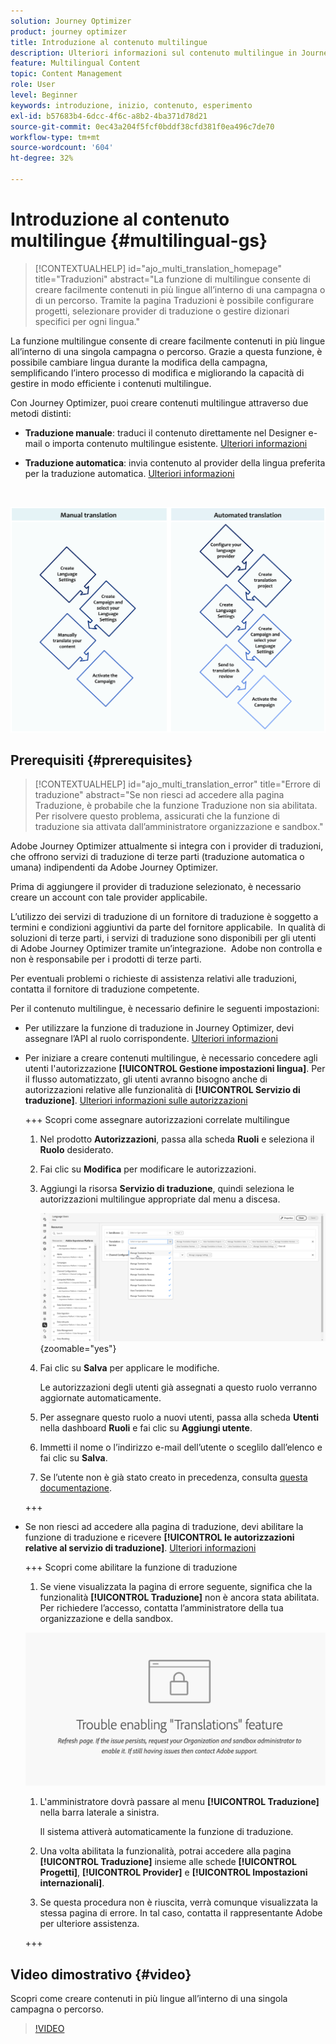 ```yaml
---
solution: Journey Optimizer
product: journey optimizer
title: Introduzione al contenuto multilingue
description: Ulteriori informazioni sul contenuto multilingue in Journey Optimizer
feature: Multilingual Content
topic: Content Management
role: User
level: Beginner
keywords: introduzione, inizio, contenuto, esperimento
exl-id: b57683b4-6dcc-4f6c-a8b2-4ba371d78d21
source-git-commit: 0ec43a204f5fcf0bddf38cfd381f0ea496c7de70
workflow-type: tm+mt
source-wordcount: '604'
ht-degree: 32%

---
```


# Introduzione al contenuto multilingue {#multilingual-gs}

>[!CONTEXTUALHELP]
>id="ajo_multi_translation_homepage"
>title="Traduzioni"
>abstract="La funzione di multilingue consente di creare facilmente contenuti in più lingue all’interno di una campagna o di un percorso. Tramite la pagina Traduzioni è possibile configurare progetti, selezionare provider di traduzione o gestire dizionari specifici per ogni lingua."

La funzione multilingue consente di creare facilmente contenuti in più lingue all’interno di una singola campagna o percorso. Grazie a questa funzione, è possibile cambiare lingua durante la modifica della campagna, semplificando l’intero processo di modifica e migliorando la capacità di gestire in modo efficiente i contenuti multilingue.

Con Journey Optimizer, puoi creare contenuti multilingue attraverso due metodi distinti:

* **Traduzione manuale**: traduci il contenuto direttamente nel Designer e-mail o importa contenuto multilingue esistente. [Ulteriori informazioni](multilingual-manual.md)

* **Traduzione automatica**: invia contenuto al provider della lingua preferita per la traduzione automatica. [Ulteriori informazioni](multilingual-automated.md)

</br>

![](assets/translation_schema.png)

## Prerequisiti {#prerequisites}

>[!CONTEXTUALHELP]
>id="ajo_multi_translation_error"
>title="Errore di traduzione"
>abstract="Se non riesci ad accedere alla pagina Traduzione, è probabile che la funzione Traduzione non sia abilitata. Per risolvere questo problema, assicurati che la funzione di traduzione sia attivata dall’amministratore organizzazione e sandbox."

Adobe Journey Optimizer attualmente si integra con i provider di traduzioni, che offrono servizi di traduzione di terze parti (traduzione automatica o umana) indipendenti da Adobe Journey Optimizer.

Prima di aggiungere il provider di traduzione selezionato, è necessario creare un account con tale provider applicabile.

L’utilizzo dei servizi di traduzione di un fornitore di traduzione è soggetto a termini e condizioni aggiuntivi da parte del fornitore applicabile.  In qualità di soluzioni di terze parti, i servizi di traduzione sono disponibili per gli utenti di Adobe Journey Optimizer tramite un’integrazione.  Adobe non controlla e non è responsabile per i prodotti di terze parti.

Per eventuali problemi o richieste di assistenza relativi alle traduzioni, contatta il fornitore di traduzione competente.

Per il contenuto multilingue, è necessario definire le seguenti impostazioni:

* Per utilizzare la funzione di traduzione in Journey Optimizer, devi assegnare l’API al ruolo corrispondente. [Ulteriori informazioni](https://experienceleague.adobe.com/it/docs/experience-platform/landing/platform-apis/api-authentication#assign-api-to-a-role)

* Per iniziare a creare contenuti multilingue, è necessario concedere agli utenti l&#39;autorizzazione **[!UICONTROL Gestione impostazioni lingua]**. Per il flusso automatizzato, gli utenti avranno bisogno anche di autorizzazioni relative alle funzionalità di **[!UICONTROL Servizio di traduzione]**. [Ulteriori informazioni sulle autorizzazioni](../administration/permissions.md)

  +++ Scopri come assegnare autorizzazioni correlate multilingue

   1. Nel prodotto **Autorizzazioni**, passa alla scheda **Ruoli** e seleziona il **Ruolo** desiderato.

   1. Fai clic su **Modifica** per modificare le autorizzazioni.

   1. Aggiungi la risorsa **Servizio di traduzione**, quindi seleziona le autorizzazioni multilingue appropriate dal menu a discesa.

      ![](assets/multilingual-permission.png){zoomable="yes"}

   1. Fai clic su **Salva** per applicare le modifiche.

      Le autorizzazioni degli utenti già assegnati a questo ruolo verranno aggiornate automaticamente.

   1. Per assegnare questo ruolo a nuovi utenti, passa alla scheda **Utenti** nella dashboard **Ruoli** e fai clic su **Aggiungi utente**.

   1. Immetti il nome o l’indirizzo e-mail dell’utente o sceglilo dall’elenco e fai clic su **Salva**.

   1. Se l’utente non è già stato creato in precedenza, consulta [questa documentazione](https://experienceleague.adobe.com/it/docs/experience-platform/access-control/abac/permissions-ui/users).

  +++

* Se non riesci ad accedere alla pagina di traduzione, devi abilitare la funzione di traduzione e ricevere **[!UICONTROL le autorizzazioni relative al servizio di traduzione]**. [Ulteriori informazioni](../administration/ootb-permissions.md)

  +++ Scopri come abilitare la funzione di traduzione

   1. Se viene visualizzata la pagina di errore seguente, significa che la funzionalità **[!UICONTROL Traduzione]** non è ancora stata abilitata. Per richiedere l’accesso, contatta l’amministratore della tua organizzazione e della sandbox.

  ![](assets/multi-troubleshoot.png)

   1. L&#39;amministratore dovrà passare al menu **[!UICONTROL Traduzione]** nella barra laterale a sinistra.

      Il sistema attiverà automaticamente la funzione di traduzione.

   1. Una volta abilitata la funzionalità, potrai accedere alla pagina **[!UICONTROL Traduzione]** insieme alle schede **[!UICONTROL Progetti]**, **[!UICONTROL Provider]** e **[!UICONTROL Impostazioni internazionali]**.

   1. Se questa procedura non è riuscita, verrà comunque visualizzata la stessa pagina di errore. In tal caso, contatta il rappresentante Adobe per ulteriore assistenza.

  +++

## Video dimostrativo {#video}

Scopri come creare contenuti in più lingue all’interno di una singola campagna o percorso.

>[!VIDEO](https://video.tv.adobe.com/v/3452121?captions=ita)
